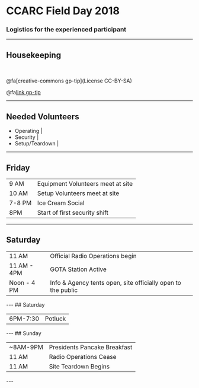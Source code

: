 # CCARC Field Day 2018

### Logistics for the experienced participant

---

## Housekeeping

<br>

@fa[creative-commons gp-tip](License CC-BY-SA)

@fa[link gp-tip](https://bit.ly/fdshort)

---

## Needed Volunteers

- Operating |
- Security |
- Setup/Teardown |
---
## Friday

<table>
  <tr>
    <td>9 AM</td>
    <td>Equipment Volunteers meet at site</td>
  </tr>
  <tr class="fragment">
    <td>10 AM</td>
    <td>Setup Volunteers meet at site</td>
  </tr>
  <tr class="fragment">
    <td>7-8 PM</td>
    <td>Ice Cream Social</td>
  </tr>
  <tr class="fragment">
    <td>8PM</td>
    <td>Start of first security shift</td>
  </tr>
</table>

---

## Saturday
<table>
  <tr>
    <td>11 AM</td>
    <td>Official Radio Operations begin</td>
  </tr>
  <tr class="fragment">
    <td>11 AM - 4PM</td>
    <td>GOTA Station Active</td>
  </tr>
  <tr class="fragment">
    <td>Noon - 4 PM</td>
    <td>Info & Agency tents open, site officially open to the public</td>
  </tr>
</table>
---
## Saturday
<table>
  <tr>
    <td>6PM-7:30</td>
    <td>Potluck</td>
  </tr>
</table>
---
## Sunday
<table>
  <tr class="fragment">
    <td>~8AM-9PM</td>
    <td>Presidents Pancake Breakfast</td>
  </tr>
  <tr class="fragment">
    <td>11 AM</td>
    <td>Radio Operations Cease</td>
  </tr>
  <tr class="fragment">
    <td>11 AM</td>
    <td>Site Teardown Begins</td>
  </tr>
</table>  
---

